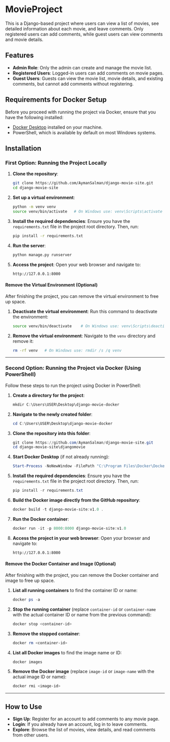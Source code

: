 # MovieProject

This is a Django-based project where users can view a list of movies, see detailed information about each movie, and leave comments. 
Only registered users can add comments, while guest users can view comments and movie details.

## Features

- **Admin Role**: Only the admin can create and manage the movie list.
- **Registered Users**: Logged-in users can add comments on movie pages.
- **Guest Users**: Guests can view the movie list, movie details, and existing comments, but cannot add comments without registering.

## Requirements for Docker Setup

Before you proceed with running the project via Docker, ensure that you have the following installed:

- [Docker Desktop](https://www.docker.com/products/docker-desktop/) installed on your machine.
- PowerShell, which is available by default on most Windows systems.

## Installation

### First Option: Running the Project Locally

1. **Clone the repository**:
    ```bash
    git clone https://github.com/AymanSalman/django-movie-site.git
    cd django-movie-site
    ```

2. **Set up a virtual environment**:
    ```bash
    python -m venv venv
    source venv/bin/activate   # On Windows use: venv\Scripts\activate
    ```

3. **Install the required dependencies**:
    Ensure you have the `requirements.txt` file in the project root directory. Then, run:
    ```bash
    pip install -r requirements.txt
    ```

4. **Run the server**:
    ```bash
    python manage.py runserver
    ```

5. **Access the project**:
    Open your web browser and navigate to:
    ```
    http://127.0.0.1:8000
    ```

#### Remove the Virtual Environment (Optional)

After finishing the project, you can remove the virtual environment to free up space.

1. **Deactivate the virtual environment**:
    Run this command to deactivate the environment:
    ```bash
    source venv/bin/deactivate    # On Windows use: venv\Scripts\deactivate
    ```

2. **Remove the virtual environment**:
    Navigate to the `venv` directory and remove it:
    ```bash
    rm -rf venv   # On Windows use: rmdir /s /q venv
    ```

---

### Second Option: Running the Project via Docker (Using PowerShell)

Follow these steps to run the project using Docker in PowerShell:

1. **Create a directory for the project**:
    ```powershell
    mkdir C:\Users\USER\Desktop\django-movie-docker
    ```

2. **Navigate to the newly created folder**:
    ```powershell
    cd C:\Users\USER\Desktop\django-movie-docker
    ```

3. **Clone the repository into this folder**:
    ```powershell
    git clone https://github.com/AymanSalman/django-movie-site.git
    cd django-movie-site\djangomovie
    ```

4. **Start Docker Desktop** (if not already running):
    ```powershell
    Start-Process -NoNewWindow -FilePath "C:\Program Files\Docker\Docker\Docker Desktop.exe"
    ```

5. **Install the required dependencies**:
    Ensure you have the `requirements.txt` file in the project root directory. Then, run:
    ```powershell
    pip install -r requirements.txt
    ```

6. **Build the Docker image directly from the GitHub repository**:
    ```powershell
    docker build -t django-movie-site:v1.0 .
    ```

7. **Run the Docker container**:
    ```powershell
    docker run -it -p 8000:8000 django-movie-site:v1.0
    ```

8. **Access the project in your web browser**:
    Open your browser and navigate to:
    ```
    http://127.0.0.1:8000
    ```


#### Remove the Docker Container and Image (Optional)

After finishing with the project, you can remove the Docker container and image to free up space.

1. **List all running containers** to find the container ID or name:
    ```powershell
    docker ps -a
    ```

2. **Stop the running container** (replace `container-id` or `container-name` with the actual container ID or name from the previous command):
    ```powershell
    docker stop <container-id>
    ```

3. **Remove the stopped container**:
    ```powershell
    docker rm <container-id>
    ```

4. **List all Docker images** to find the image name or ID:
    ```powershell
    docker images
    ```

5. **Remove the Docker image** (replace `image-id` or `image-name` with the actual image ID or name):
    ```powershell
    docker rmi <image-id>
    ```

---

## How to Use

- **Sign Up**: Register for an account to add comments to any movie page.
- **Login**: If you already have an account, log in to leave comments.
- **Explore**: Browse the list of movies, view details, and read comments from other users.
